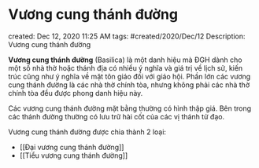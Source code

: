 ---
---

# Vương cung thánh đường

created: Dec 12, 2020 11:25 AM
tags: #created/2020/Dec/12
Description: Vương cung thánh đường

**Vương cung thánh đường** (Basilica) là một danh hiệu mà ĐGH dành cho một số nhà thờ hoặc thánh địa có nhiều ý nghĩa và giá trị về lịch sử, kiến trúc cũng như ý nghĩa về mặt tôn giáo đối với giáo hội. Phần lớn các vương cung thánh đường là các nhà thờ chính tòa, nhưng không phải các nhà thờ chính tòa đều được phong danh hiệu này.

Các vương cung thánh đường mặt bằng thường có hình thập giá. Bên trong các thánh đường thường có lưu trữ hài cốt của các vị thánh tử đạo.

Vương cung thánh đường được chia thành 2 loại:

- [[Đại vương cung thánh đường]]
- [[Tiểu vương cung thánh đường]]